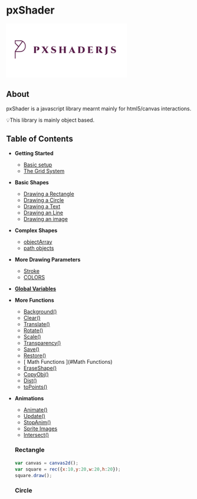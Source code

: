 # pxShader
   ![image](pxShader.png)
## About
pxShader is a javascript library mearnt mainly for html5/canvas interactions. 

:bulb:This library is mainly object based.
## Table of Contents
* __Getting Started__
   * [ Basic setup ](#setup)
   * [ The Grid System ](#grid)
* __Basic Shapes__
   * [ Drawing a Rectangle ](#rectangle)
   * [ Drawing a Circle ](#circle)
   * [ Drawing a Text ](#text)
   * [ Drawing an Line ](#line)
   * [Drawing an image ](#image)
* __Complex Shapes__
   * [ objectArray ](#objectArray)
   * [ path objects ](#path)
* __More Drawing Parameters__
   * [ Stroke ](#Stroke)
   * [ COLORS ](#COLORS)
* [__Global Variables__](#Globals)
* __More Functions__
   * [ Background() ](#background)
   * [ Clear() ](#clear)
   * [ Translate() ](#translate)
   * [ Rotate() ](#rotate)
   * [ Scale() ](#scale)
   * [ Transparency() ](#transparency)
   * [ Save() ](#save)
   * [ Restore() ](#restore)
   * [ Math Functions ](#Math Functions)
   * [ EraseShape() ](#eraseShape)
   * [ CopyObj() ](#copyoObj)
   * [ Dist() ](#dist)
   * [ toPoints() ](toPoints)
 * __Animations__
   * [ Animate() ](#animate)
   * [ Update() ](#update)
   * [ StopAnim() ](#stopAnim)
   * [ Sprite Images ](#sprites)
   * [ Intersect() ](#intersect)
   
   ### Rectangle
   ``` javascript
   var canvas = canvas2d();
   var square = rec({x:10,y:20,w:20,h:20});
   square.draw();
   ```
   ### Circle
